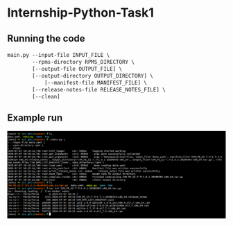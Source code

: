 # Internship-Python-Task1
## Running the code
```
main.py --input-file INPUT_FILE \
		--rpms-directory RPMS_DIRECTORY \
		[--output-file OUTPUT_FILE] \
		[--output-directory OUTPUT_DIRECTORY] \
        	[--manifest-file MANIFEST_FILE] \
		[--release-notes-file RELEASE_NOTES_FILE] \
		[--clean]
```

## Example run
![Example run](https://raw.githubusercontent.com/FerasMaali/Internship-Python-Task1/master/example_run.png)

